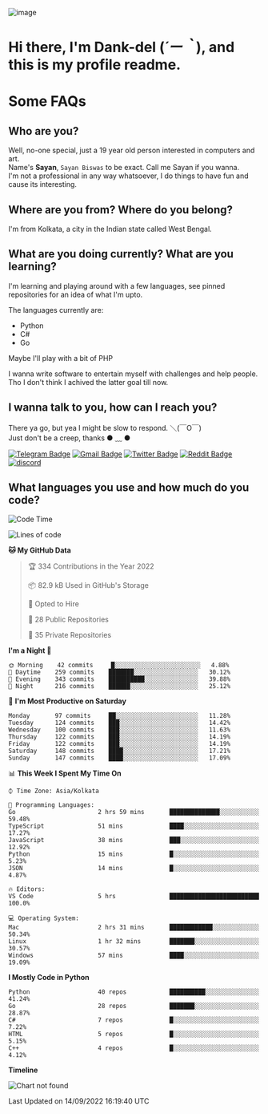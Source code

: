 ![image](https://user-images.githubusercontent.com/63096193/125182844-29f20800-e22f-11eb-8dc9-b0f2d29647bb.png)

# **Hi there, I'm Dank-del (*´ー｀*), and this is my profile readme.**
<!--  [![Profile views](https://gpvc.arturio.dev/dank-del)](https://github.com/dank-del) -->
# Some FAQs

## **Who are you?**

Well, no-one special, just a 19 year old person interested in computers and art. \
Name's **Sayan**, `Sayan Biswas` to be exact. Call me Sayan if you wanna. \
I'm not a professional in any way whatsoever, I do things to have fun and cause its interesting.

## **Where are you from? Where do you belong?**

I'm from Kolkata, a city in the Indian state called West Bengal.

## **What are you doing currently? What are you learning?**

I'm learning and playing around with a few languages, see pinned repositories for an idea of what I'm upto.

The languages currently are:

- Python
- C#
- Go

Maybe I'll play with a bit of PHP

I wanna write software to entertain myself with challenges and help people. \
Tho I don't think I achived the latter goal till now.

<!--## **Eww, I see a weeb profile.**

Can't help it, it's the best way to hide my face on this account
> Why do people hate weebs .-.

## **Cool, what more interests you?**

My interests are quite, weird. They're scattered all over the place. \
I've been fascinated by music and have studied it since the age of 6, I've performed on stage and on air but yeah now I've been away from that. I specialize in key instruments. \
Another thing that interests me is Media Production, aka, working with audio, video and broadcasting media.

> I just like art in general. also feeds the reason of me being obsessed with Japanese drawings (⋟ ﹏ ⋞)-->

## **I wanna talk to you, how can I reach you?**

There ya go, but yea I might be slow to respond. ＼(￣O￣) \
Just don't be a creep, thanks ● ﹏ ●

[![Telegram Badge](https://img.shields.io/badge/-dank_as_fuck-1ca0f1?style=flat-square&logo=telegram&logoColor=white&link=https://t.me/dank_as_fuck)](https://t.me/dank_as_fuck)
[![Gmail Badge](https://img.shields.io/badge/-chizuru@kanojo.tk-c14438?style=flat-square&logo=Gmail&logoColor=white&link=mailto:chizuru@kanojo.tk)](mailto:chizuru@kanojo.tk)
[![Twitter Badge](https://img.shields.io/twitter/follow/TheDankDel?style=social)](https://twitter.com/TheDankDel)
[![Reddit Badge](https://img.shields.io/reddit/user-karma/combined/dank_as_fuck_?style=social)](https://www.reddit.com/user/dank_as_fuck_/)
[![discord](https://discord-md-badge.vercel.app/api/shield/506536929152466945?style=social)](https://discordapp.com/users/506536929152466945)

## **What languages you use and how much do you code?**

<!--START_SECTION:waka-->
![Code Time](http://img.shields.io/badge/Code%20Time-737%20hrs%2059%20mins-blue)

![Lines of code](https://img.shields.io/badge/From%20Hello%20World%20I%27ve%20Written-935%20Thousand%20lines%20of%20code-blue)

**🐱 My GitHub Data** 

> 🏆 334 Contributions in the Year 2022
 > 
> 📦 82.9 kB Used in GitHub's Storage 
 > 
> 💼 Opted to Hire
 > 
> 📜 28 Public Repositories 
 > 
> 🔑 35 Private Repositories  
 > 
**I'm a Night 🦉** 

```text
🌞 Morning    42 commits     █░░░░░░░░░░░░░░░░░░░░░░░░   4.88% 
🌆 Daytime    259 commits    ███████░░░░░░░░░░░░░░░░░░   30.12% 
🌃 Evening    343 commits    ██████████░░░░░░░░░░░░░░░   39.88% 
🌙 Night      216 commits    ██████░░░░░░░░░░░░░░░░░░░   25.12%

```
📅 **I'm Most Productive on Saturday** 

```text
Monday       97 commits     ██░░░░░░░░░░░░░░░░░░░░░░░   11.28% 
Tuesday      124 commits    ███░░░░░░░░░░░░░░░░░░░░░░   14.42% 
Wednesday    100 commits    ███░░░░░░░░░░░░░░░░░░░░░░   11.63% 
Thursday     122 commits    ███░░░░░░░░░░░░░░░░░░░░░░   14.19% 
Friday       122 commits    ███░░░░░░░░░░░░░░░░░░░░░░   14.19% 
Saturday     148 commits    ████░░░░░░░░░░░░░░░░░░░░░   17.21% 
Sunday       147 commits    ████░░░░░░░░░░░░░░░░░░░░░   17.09%

```


📊 **This Week I Spent My Time On** 

```text
⌚︎ Time Zone: Asia/Kolkata

💬 Programming Languages: 
Go                       2 hrs 59 mins       ██████████████░░░░░░░░░░░   59.48% 
TypeScript               51 mins             ████░░░░░░░░░░░░░░░░░░░░░   17.27% 
JavaScript               38 mins             ███░░░░░░░░░░░░░░░░░░░░░░   12.92% 
Python                   15 mins             █░░░░░░░░░░░░░░░░░░░░░░░░   5.23% 
JSON                     14 mins             █░░░░░░░░░░░░░░░░░░░░░░░░   4.87%

🔥 Editors: 
VS Code                  5 hrs               █████████████████████████   100.0%

💻 Operating System: 
Mac                      2 hrs 31 mins       ████████████░░░░░░░░░░░░░   50.34% 
Linux                    1 hr 32 mins        ███████░░░░░░░░░░░░░░░░░░   30.57% 
Windows                  57 mins             ████░░░░░░░░░░░░░░░░░░░░░   19.09%

```

**I Mostly Code in Python** 

```text
Python                   40 repos            ██████████░░░░░░░░░░░░░░░   41.24% 
Go                       28 repos            ███████░░░░░░░░░░░░░░░░░░   28.87% 
C#                       7 repos             █░░░░░░░░░░░░░░░░░░░░░░░░   7.22% 
HTML                     5 repos             █░░░░░░░░░░░░░░░░░░░░░░░░   5.15% 
C++                      4 repos             █░░░░░░░░░░░░░░░░░░░░░░░░   4.12%

```


**Timeline**

![Chart not found](https://raw.githubusercontent.com/Dank-del/Dank-del/main/charts/bar_graph.png) 


 Last Updated on 14/09/2022 16:19:40 UTC
<!--END_SECTION:waka-->

<!--## **Can I stalk your spotify?**

Um sure.

![OwO Spotify](https://spotify-recently-played-readme.vercel.app/api?user=31fdrsslnr7nvq4ytqwtw7c4rxfm&count=5)-->
